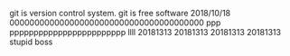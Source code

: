 git is version control system.
git is free software
2018/10/18
000000000000000000000000000000000000000
ppp
pppppppppppppppppppppppp
llll
20181313
20181313
20181313
20181313
stupid boss
